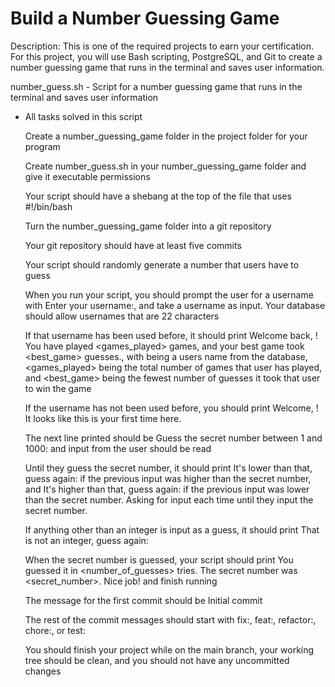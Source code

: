 # Build a Number Guessing Game

Description: This is one of the required projects to earn your certification. For this project, you will use Bash scripting, PostgreSQL, and Git to create a number guessing game that runs in the terminal and saves user information.

number_guess.sh - Script for a number guessing game that runs in the terminal and saves user information

* All tasks solved in this script

  Create a number_guessing_game folder in the project folder for your program
  
  Create number_guess.sh in your number_guessing_game folder and give it executable permissions
  
  Your script should have a shebang at the top of the file that uses #!/bin/bash
  
  Turn the number_guessing_game folder into a git repository
  
  Your git repository should have at least five commits
  
  Your script should randomly generate a number that users have to guess
  
  When you run your script, you should prompt the user for a username with Enter your username:, and take a username as input. Your database should allow usernames that are 22 characters
  
  If that username has been used before, it should print Welcome back, <username>! You have played <games_played> games, and your best game took <best_game> guesses., with <username> being a users name from the database, <games_played> being the total number of games that user has played, and <best_game> being the fewest number of guesses it took that user to win the game
  
  If the username has not been used before, you should print Welcome, <username>! It looks like this is your first time here.
  
  The next line printed should be Guess the secret number between 1 and 1000: and input from the user should be read
  
  Until they guess the secret number, it should print It's lower than that, guess again: if the previous input was higher than the secret number, and It's higher than that, guess again: if the previous input was lower than the secret number. Asking for input each time until they input the secret number.
  
  If anything other than an integer is input as a guess, it should print That is not an integer, guess again:
  
  When the secret number is guessed, your script should print You guessed it in <number_of_guesses> tries. The secret number was <secret_number>. Nice job! and finish running
  
  The message for the first commit should be Initial commit
  
  The rest of the commit messages should start with fix:, feat:, refactor:, chore:, or test:
  
  You should finish your project while on the main branch, your working tree should be clean, and you should not have any uncommitted changes
